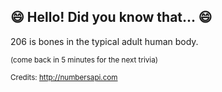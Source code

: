## 😄 Hello! Did you know that... 😄
206 is bones in the typical adult human body.

<sup>(come back in 5 minutes for the next trivia)</sup>


<sup>Credits: http://numbersapi.com</sup>
